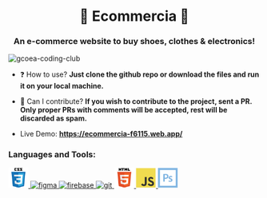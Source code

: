 <h1 align="center">🛒 Ecommercia 💨</h1>
<h3 align="center">An e-commerce website to buy shoes, clothes & electronics!</h3>

<p align="left"> <img src="https://komarev.com/ghpvc/?username=gcoea-coding-club&label=Profile%20views&color=0e75b6&style=flat" alt="gcoea-coding-club" /> </p>

- ❓ How to use? **Just clone the github repo or download the files and run it on your local machine.**

- 🤔 Can I contribute? **If you wish to contribute to the project, sent a PR. Only proper PRs with comments will be accepted, rest will be discarded as spam.**

- Live Demo: **https://ecommercia-f6115.web.app/**


<h3 align="left">Languages and Tools:</h3>
<p align="left"> <a href="https://www.w3schools.com/css/" target="_blank"> <img src="https://raw.githubusercontent.com/devicons/devicon/master/icons/css3/css3-original-wordmark.svg" alt="css3" width="40" height="40"/> </a> <a href="https://www.figma.com/" target="_blank"> <img src="https://www.vectorlogo.zone/logos/figma/figma-icon.svg" alt="figma" width="40" height="40"/> </a> <a href="https://firebase.google.com/" target="_blank"> <img src="https://www.vectorlogo.zone/logos/firebase/firebase-icon.svg" alt="firebase" width="40" height="40"/> </a> <a href="https://git-scm.com/" target="_blank"> <img src="https://www.vectorlogo.zone/logos/git-scm/git-scm-icon.svg" alt="git" width="40" height="40"/> </a> <a href="https://www.w3.org/html/" target="_blank"> <img src="https://raw.githubusercontent.com/devicons/devicon/master/icons/html5/html5-original-wordmark.svg" alt="html5" width="40" height="40"/> </a> <a href="https://developer.mozilla.org/en-US/docs/Web/JavaScript" target="_blank"> <img src="https://raw.githubusercontent.com/devicons/devicon/master/icons/javascript/javascript-original.svg" alt="javascript" width="40" height="40"/> </a> <a href="https://www.photoshop.com/en" target="_blank"> <img src="https://raw.githubusercontent.com/devicons/devicon/master/icons/photoshop/photoshop-line.svg" alt="photoshop" width="40" height="40"/> </a> </p>
